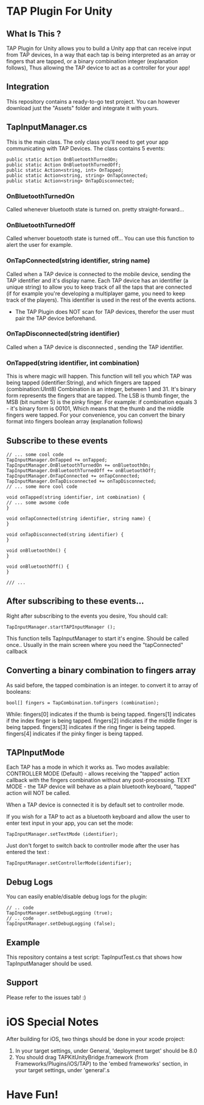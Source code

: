 # TAP Plugin For Unity

## What Is This ?

TAP Plugin for Unity allows you to build a Unity app that can receive input from TAP devices,
In a way that each tap is being interpreted as an array or fingers that are tapped, or a binary combination integer (explanation follows), Thus allowing the TAP device to act as a controller for your app!

## Integration

This repository contains a ready-to-go test project. You can however download just the "Assets" folder and integrate it with yours.

## TapInputManager.cs

This is the main class. The only class you'll need to get your app communicating with TAP Devices.
The class contains 5 events:

```
public static Action OnBluetoothTurnedOn;
public static Action OnBluetoothTurnedOff;
public static Action<string, int> OnTapped;
public static Action<string, string> OnTapConnected;
public static Action<string> OnTapDisconnected;

```

### OnBluetoothTurnedOn

Called whenever bluetooth state is turned on. pretty straight-forward...

### OnBluetoothTurnedOff

Called whenver bouetooth state is turned off... You can use this function to alert the user for example.

### OnTapConnected(string identifier, string name)

Called when a TAP device is connected to the mobile device, sending the TAP identifier and it's display name.
Each TAP device has an identifier (a unique string) to allow you to keep track of all the taps that are connected
(if for example you're developing a multiplayer game, you need to keep track of the players).
This identifier is used in the rest of the events actions.
* The TAP Plugin does NOT scan for TAP devices, therefor the user must pair the TAP device beforehand.

### OnTapDisconnected(string identifier)

Called when a TAP device is disconnected , sending the TAP identifier.

### OnTapped(string identifier, int combination)

This is where magic will happen.
This function will tell you which TAP was being tapped (identifier:String), and which fingers are tapped (combination:UInt8)
Combination is an integer, between 1 and 31.
It's binary form represents the fingers that are tapped.
The LSB is thumb finger, the MSB (bit number 5) is the pinky finger.
For example: if combination equals 3 - it's binary form is 00101,
Which means that the thumb and the middle fingers were tapped.
For your convenience, you can convert the binary format into fingers boolean array (explanation follows)

## Subscribe to these events

```
// ... some cool code
TapInputManager.OnTapped += onTapped;
TapInputManager.OnBluetoothTurnedOn += onBluetoothOn;
TapInputManager.OnBluetoothTurnedOff += onBluetoothOff;
TapInputManager.OnTapConnected += onTapConnected;
TapInputManager.OnTapDisconnected += onTapDisconnected;
// ... some more cool code

void onTapped(string identifier, int combination) {
// ... some awsome code
}

void onTapConnected(string identifier, string name) {
}

void onTapDisconnected(string identifier) {
}

void onBluetoothOn() {
}

void onBluetoothOff() {
}

/// ...
```

## After subscribing to these events...

Right after subscribing to the events you desire, You should call:
```
TapInputManager.startTAPInputManager ();
```

This function tells TapInputManager to start it's engine.
Should be called once.. Usually in the main screen where you need the "tapConnected" callback

## Converting a binary combination to fingers array

As said before, the tapped combination is an integer. to convert it to array of booleans:

```
bool[] fingers = TapCombination.toFingers (combination);
```

While:
fingers[0] indicates if the thumb is being tapped.
fingers[1] indicates if the index finger is being tapped.
fingers[2] indicates if the middle finger is being tapped.
fingers[3] indicates if the ring finger is being tapped.
fingers[4] indicates if the pinky finger is being tapped.

## TAPInputMode

Each TAP has a mode in which it works as.
Two modes available:
CONTROLLER MODE (Default) - allows receiving the "tapped" action callback with the fingers combination without any post-processing.
TEXT MODE - the TAP device will behave as a plain bluetooth keyboard, "tapped" action will NOT be called.

When a TAP device is connected it is by default set to controller mode.

If you wish for a TAP to act as a bluetooth keyboard and allow the user to enter text input in your app, you can set the mode:


```
TapInputManager.setTextMode (identifier);
```

Just don't forget to switch back to controller mode after the user has entered the text :

```
TapInputManager.setControllerMode(identifier);
```

## Debug Logs

You can easily enable/disable debug logs for the plugin:

```
// .. code
TapInputManager.setDebugLogging (true);
// .. code
TapInputManager.setDebugLogging (false);
```

## Example

This repository contains a test script: TapInputTest.cs that shows how TapInputManager should be used.

## Support

Please refer to the issues tab! :)

# iOS Special Notes

After building for iOS, two things should be done in your xcode project:

1) In your target settings, under General, 'deployment target' should be 8.0
2) You should drag TAPKitUnityBridge.framework (from Frameworks/Plugins/iOS/TAP) to the 'embed frameworks' section, in your target settings, under 'general'.s

# Have Fun!





